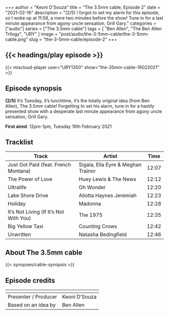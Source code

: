 +++
author = "Keoni D'Souza"
title = "The 3.5mm cable, Episode 2"
date = "2021-02-16"
description = "(2/5) I forgot to set my alarm for this episode, so I woke up at 11:58, a mere two minutes before the show! Tune in for a last minute appearance from agony uncle sensation, Grill Gary."
categories = ["audio"]
series = ["The 3.5mm cable"]
tags = [
    "Ben Allen",
    "The Ben Allen Trilogy",
    "URY"
]
image = "post/audio/the-3-5mm-cable/the-3-5mm-cable.png"
slug = "the-3-5mm-cable/episode-2"
+++

## {{< headings/play episode >}}

{{< mixcloud-player user="URY1350" show="the-35mm-cable-16022021" >}}

## Episode synopsis

**(2/5)** It’s Tuesday, it’s lunchtime, it’s the totally original idea (from Ben Allen), The 3.5mm cable! Forgetting to set his alarm, tune in for a hastily presented show with a desperate last minute appearance from agony uncle sensation, Grill Gary.

**First aired**: 12pm-1pm, Tuesday 16th February 2021

## Tracklist

| Track | Artist | Time |
| --- | --- | --- |
| Just Got Paid (feat. French Montana) | Sigala, Ella Eyre & Meghan Trainor | 12:07 |
| The Power of Love	| Huey Lewis & The News | 12:12 |
| Ultralife | Oh Wonder | 12:20 |
| Lake Shore Drive | Aliotta Haynes Jeremiah | 12:23 |
| Holiday | Madonna | 12:28 |
| It’s Not Living (If It’s Not With You) | The 1975 | 12:35 |
| Big Yellow Taxi | Counting Crows | 12:42 |
| Unwritten | Natasha Bedingfield | 12:46 |

## About The 3.5mm cable

{{< synopses/cable-synopsis >}}

## Episode credits

| []() | []() |
| --- | --- |
| Presenter / Producer | Keoni D’Souza |
| Based on an idea by | Ben Allen |